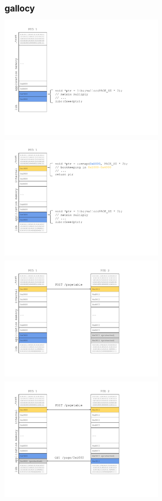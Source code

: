 # gallocy

![normal memory allocation](./images/nutshell/normal.png)

![custom memory allocation](./images/nutshell/custom.png)

![custom memory allocation with remote sync example](./images/nutshell/custom-1.png)

![custom memory allocation with remote get example](./images/nutshell/custom-2.png)
